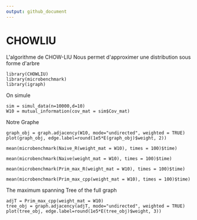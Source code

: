 ```yaml
---
output: github_document
---
```


# CHOWLIU
L'algorithme de CHOW-LIU  Nous permet d'approximer une distribution sous forme d'arbre

```{R}
library(CHOWLIU)
library(microbenchmark)
library(igraph)
```
On simule  
```{R}
sim = simul_data(n=10000,d=10)
W10 = mutual_information(cov_mat = sim$Cov_mat)
```
Notre Graphe 
```{R}
graph_obj = graph.adjacency(W10, mode="undirected", weighted = TRUE)
plot(graph_obj, edge.label=round(1e5*E(graph_obj)$weight, 2))
```
 
 ```{R}
mean(microbenchmark(Naive_R(weight_mat = W10), times = 100)$time)
```
 
```{R}
mean(microbenchmark(Naive(weight_mat = W10), times = 100)$time)
```

```{R}
mean(microbenchmark(Prim_max_R(weight_mat = W10), times = 100)$time)
```

```{R}
mean(microbenchmark(Prim_max_cpp(weight_mat = W10), times = 100)$time)
```

The maximum spanning Tree of the full graph
```{R}
adjT = Prim_max_cpp(weight_mat = W10)
tree_obj = graph.adjacency(adjT, mode="undirected", weighted = TRUE)
plot(tree_obj, edge.label=round(1e5*E(tree_obj)$weight, 3))
```






